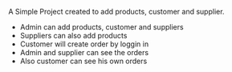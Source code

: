 A Simple Project created to add products, customer and supplier.

- Admin can add products, customer and suppliers
- Suppliers can also add products
- Customer will create order by loggin in
- Admin and supplier can see the orders
- Also customer can see his own orders
